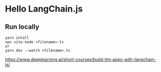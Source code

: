 # Hello LangChain.js 

## Run locally 
```
yarn intall
npx vite-node <filename>.ts
or
yarn dev --watch <filename>.ts

```

https://www.deeplearning.ai/short-courses/build-llm-apps-with-langchain-js/